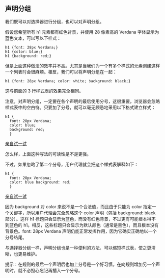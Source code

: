 ## 声明分组

我们既可以对选择器进行分组，也可以对声明分组。

假设您希望所有 h1 元素都有红色背景，并使用 28 像素高的 Verdana 字体显示为蓝色文本，可以写以下样式：

```
h1 {font: 28px Verdana;}
h1 {color: blue;}
h1 {background: red;}
```

但是上面这种做法的效率并不高。尤其是当我们为一个有多个样式的元素创建这样一个列表时会很麻烦。相反，我们可以将声明分组在一起：

```
h1 {font: 28px Verdana; color: white; background: black;}
```

这与前面的 3 行样式表的效果完全相同。

注意，对声明分组，一定要在各个声明的最后使用分号，这很重要。浏览器会忽略样式表中的空白符。只要加了分号，就可以毫无顾忌地采用以下格式建立样式：

```
h1 {
  font: 28px Verdana;
  color: blue;
  background: red;
  }
```

[亲自试一试](http://www.w3school.com.cn/tiy/t.asp?f=csse_grouping_declaration)

怎么样，上面这种写法的可读性是不是更强。

不过，如果忽略了第二个分号，用户代理就会把这个样式表解释如下：

```
h1 {
  font: 28px Verdana;
  color: blue background: red;
  }
```

[亲自试一试](http://www.w3school.com.cn/tiy/t.asp?f=csse_grouping_declaration_error)

因为 background 对 color 来说不是一个合法值，而且由于只能为 color 指定一个关键字，所以用户代理会完全忽略这个 color 声明（包括 background: black 部分）。这样 h1 标题只会显示为蓝色，而没有红色背景，不过更有可能根本得不到蓝色的 h1。相反，这些标题只会显示为默认颜色（通常是黑色），而且根本没有背景色。font: 28px Verdana 声明仍能正常发挥作用，因为它确实正确地以一个分号结尾。

与选择器分组一样，声明分组也是一种便利的方法，可以缩短样式表，使之更清晰，也更易维护。

提示：在规则的最后一个声明后也加上分号是一个好习惯。在向规则增加另一个声明时，就不必担心忘记再插入一个分号。